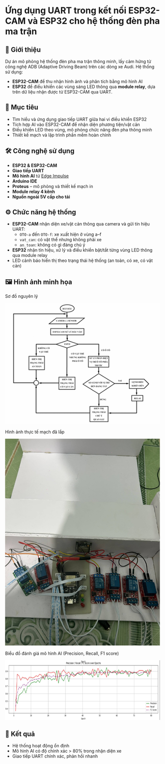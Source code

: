 # Ứng dụng UART trong kết nối ESP32-CAM và ESP32 cho hệ thống đèn pha ma trận

## 🧠 Giới thiệu
Dự án mô phỏng hệ thống đèn pha ma trận thông minh, lấy cảm hứng từ công nghệ ADB (Adaptive Driving Beam) trên các dòng xe Audi. Hệ thống sử dụng:
- **ESP32-CAM** để thu nhận hình ảnh và phân tích bằng mô hình AI 
- **ESP32** để điều khiển các vùng sáng LED thông qua **module relay**, dựa trên dữ liệu nhận được từ ESP32-CAM qua UART.

## 🎯 Mục tiêu
- Tìm hiểu và ứng dụng giao tiếp UART giữa hai vi điều khiển ESP32
- Tích hợp AI vào ESP32-CAM để nhận diện phương tiện/vật cản
- Điều khiển LED theo vùng, mô phỏng chức năng đèn pha thông minh
- Thiết kế mạch và lập trình phần mềm hoàn chỉnh

## 🛠️ Công nghệ sử dụng
- **ESP32 & ESP32-CAM**
- **Giao tiếp UART**
- **Mô hình AI** từ [Edge Impulse](https://www.edgeimpulse.com/)
- **Arduino IDE**
- **Proteus** – mô phỏng và thiết kế mạch in
- **Module relay 4 kênh**
- **Nguồn ngoài 5V cấp cho tải**

## ⚙️ Chức năng hệ thống
- **ESP32-CAM** nhận diện xe/vật cản thông qua camera và gửi tín hiệu UART:
  - `OTO-a` đến `OTO-f`: xe xuất hiện ở vùng a–f
  - `vat_can`: có vật thể nhưng không phải xe
  - `an_toan`: không có gì đáng chú ý
- **ESP32** nhận tín hiệu, xử lý và điều khiển bật/tắt từng vùng LED thông qua module relay
- LED cảnh báo hiển thị theo trạng thái hệ thống (an toàn, có xe, có vật cản)

## 🖼️ Hình ảnh minh họa

Sơ đồ nguyên lý

![Mô tả ảnh](DACN3/Sodo.png)

Hình ảnh thực tế mạch đã lắp

![Mô tả ảnh](DACN3/MoPhong.jpg)

Biểu đồ đánh giá mô hình AI (Precision, Recall, F1 score)

![Mô tả ảnh](DACN3/Ketqua.png)

## 🧪 Kết quả

- Hệ thống hoạt động ổn định
- Mô hình AI có độ chính xác > 80% trong nhận diện xe
- Giao tiếp UART chính xác, phản hồi nhanh
